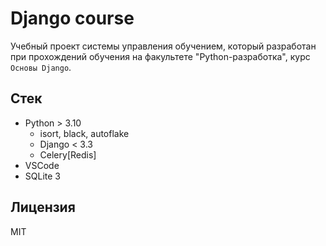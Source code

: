 # Django course

Учебный проект системы управления обучением, который разработан при прохождений обучения на факультете "Python-разработка", 
курс `Основы Django`.

## Стек

- Python > 3.10
  - isort, black, autoflake
  - Django < 3.3
  - Celery[Redis]
- VSCode
- SQLite 3

## Лицензия

MIT
